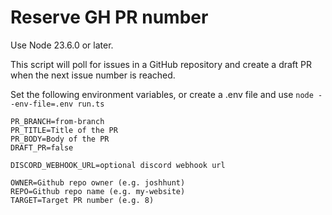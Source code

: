 # Reserve GH PR number

Use Node 23.6.0 or later.

This script will poll for issues in a GitHub repository and create a draft PR when the next issue number is reached.

Set the following environment variables, or create a .env file and use `node --env-file=.env run.ts`

```env
PR_BRANCH=from-branch
PR_TITLE=Title of the PR
PR_BODY=Body of the PR
DRAFT_PR=false

DISCORD_WEBHOOK_URL=optional discord webhook url

OWNER=Github repo owner (e.g. joshhunt)
REPO=Github repo name (e.g. my-website)
TARGET=Target PR number (e.g. 8)
```
